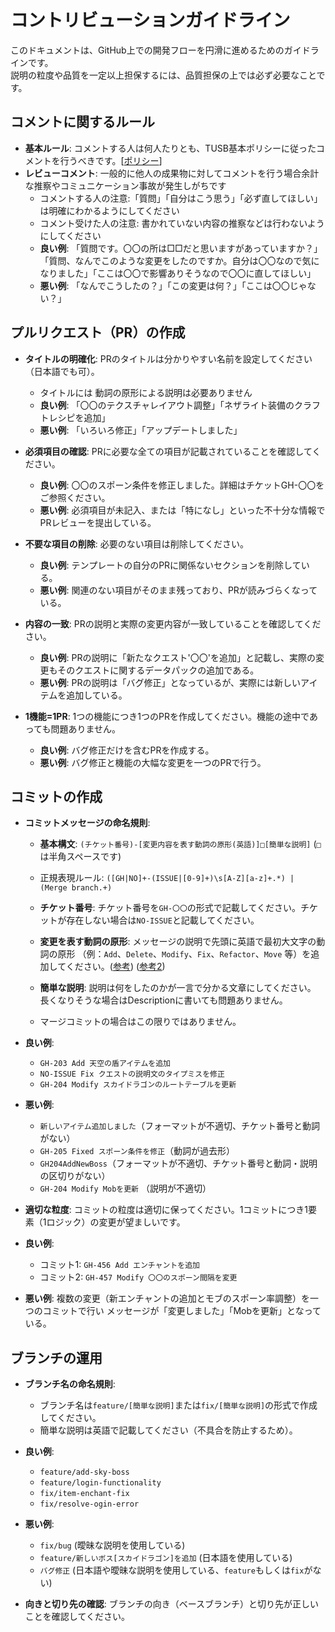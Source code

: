 # コントリビューションガイドライン

このドキュメントは、GitHub上での開発フローを円滑に進めるためのガイドラインです。    
説明の粒度や品質を一定以上担保するには、品質担保の上では必ず必要なことです。

## コメントに関するルール

- **基本ルール**: コメントする人は何人たりとも、TUSB基本ポリシーに従ったコメントを行うべきです。[[ポリシー](https://skyblock.jp/overview/)]
- **レビューコメント**: 一般的に他人の成果物に対してコメントを行う場合余計な推察やコミュニケーション事故が発生しがちです
  - コメントする人の注意:「質問」「自分はこう思う」「必ず直してほしい」は明確にわかるようにしてください 
  - コメント受けた人の注意: 書かれていない内容の推察などは行わないようにしてください
  - **良い例**: 「質問です。〇〇の所は□□だと思いますがあっていますか？」「質問、なんでこのような変更をしたのですか。自分は〇〇なので気になりました」「ここは〇〇で影響ありそうなので〇〇に直してほしい」
  - **悪い例**: 「なんでこうしたの？」「この変更は何？」「ここは〇〇じゃない？」

## プルリクエスト（PR）の作成

- **タイトルの明確化**: PRのタイトルは分かりやすい名前を設定してください（日本語でも可）。
  - タイトルには 動詞の原形による説明は必要ありません
  - **良い例**: 「〇〇のテクスチャレイアウト調整」「ネザライト装備のクラフトレシピを追加」
  - **悪い例**: 「いろいろ修正」「アップデートしました」

- **必須項目の確認**: PRに必要な全ての項目が記載されていることを確認してください。
   - **良い例**: 〇〇のスポーン条件を修正しました。詳細はチケットGH-〇〇をご参照ください。
  - **悪い例**: 必須項目が未記入、または「特になし」といった不十分な情報でPRレビューを提出している。 

- **不要な項目の削除**: 必要のない項目は削除してください。
  - **良い例**: テンプレートの自分のPRに関係ないセクションを削除している。
  - **悪い例**: 関連のない項目がそのまま残っており、PRが読みづらくなっている。
 
- **内容の一致**: PRの説明と実際の変更内容が一致していることを確認してください。
  - **良い例**: PRの説明に「新たなクエスト'〇〇'を追加」と記載し、実際の変更もそのクエストに関するデータパックの追加である。
  - **悪い例**: PRの説明は「バグ修正」となっているが、実際には新しいアイテムを追加している。

- **1機能=1PR**: 1つの機能につき1つのPRを作成してください。機能の途中であっても問題ありません。
  - **良い例**: バグ修正だけを含むPRを作成する。
  - **悪い例**: バグ修正と機能の大幅な変更を一つのPRで行う。

## コミットの作成

- **コミットメッセージの命名規則**:
  - **基本構文**: `(チケット番号)-[変更内容を表す動詞の原形(英語)]□[簡単な説明]` (`□`は半角スペースです)
  - 正規表現ルール: `([GH|NO]+-(ISSUE|[0-9]+)\s[A-Z][a-z]+.*) | (Merge branch.+)`

  - **チケット番号**: チケット番号を`GH-〇〇`の形式で記載してください。チケットが存在しない場合は`NO-ISSUE`と記載してください。
  - **変更を表す動詞の原形**: メッセージの説明で先頭に英語で最初大文字の動詞の原形
    （例：`Add`、`Delete`、`Modify`、`Fix`、`Refactor`、`Move` 等）を追加してください。([参考](https://www.tam-tam.co.jp/tipsnote/program/post16686.html)) ([参考2](https://note.com/haru_notes/n/n3d9c406e9ac6))
  - **簡単な説明**: 説明は何をしたのかが一言で分かる文章にしてください。
      長くなりそうな場合はDescriptionに書いても問題ありません。
  - マージコミットの場合はこの限りではありません。
  
- **良い例**:
  - `GH-203 Add 天空の盾アイテムを追加`
  - `NO-ISSUE Fix クエストの説明文のタイプミスを修正`
  - `GH-204 Modify スカイドラゴンのルートテーブルを更新`

- **悪い例**:
  - `新しいアイテム追加しました`（フォーマットが不適切、チケット番号と動詞がない）
  - `GH-205 Fixed スポーン条件を修正`（動詞が過去形）
  - `GH204AddNewBoss`（フォーマットが不適切、チケット番号と動詞・説明の区切りがない）
  - `GH-204 Modify Mobを更新` （説明が不適切）


- **適切な粒度**: コミットの粒度は適切に保ってください。1コミットにつき1要素（1ロジック）の変更が望ましいです。

- **良い例**:
  - コミット1: `GH-456 Add エンチャントを追加`
  - コミット2: `GH-457 Modify 〇〇のスポーン間隔を変更`

- **悪い例**: 複数の変更（新エンチャントの追加とモブのスポーン率調整）を一つのコミットで行い
                    メッセージが「変更しました」「Mobを更新」となっている。


## ブランチの運用

- **ブランチ名の命名規則**:
  - ブランチ名は`feature/[簡単な説明]`または`fix/[簡単な説明]`の形式で作成してください。
  - 簡単な説明は英語で記載してください（不具合を防止するため）。

- **良い例**:
  - `feature/add-sky-boss`
  - `feature/login-functionality`
  - `fix/item-enchant-fix`
  - `fix/resolve-ogin-error`

- **悪い例**:
  - `fix/bug` (曖昧な説明を使用している)
  - `feature/新しいボス[スカイドラゴン]を追加` (日本語を使用している)
  - `バグ修正` (日本語や曖昧な説明を使用している、`feature`もしくは`fix`がない)


- **向きと切り先の確認**: ブランチの向き（ベースブランチ）と切り先が正しいことを確認してください。
 
